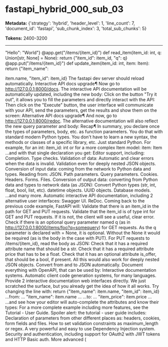 # fastapi_hybrid_000_sub_03

**Metadata:** {'strategy': 'hybrid', 'header_level': 1, 'line_count': 7, 'document_id': 'fastapi', 'sub_chunk_index': 3, 'total_sub_chunks': 5}

**Tokens:** 2400-3200

---

&quot;Hello&quot;: &quot;World&quot;} @app.get(&quot;/items/{item_id}&quot;) def read_item(item_id: int, q: Union[str, None] = None): return {&quot;item_id&quot;: item_id, &quot;q&quot;: q} @app.put(&quot;/items/{item_id}&quot;) def update_item(item_id: int, item: Item): return {&quot;item_name&quot;:

 item.name, &quot;item_id&quot;: item_id} The fastapi dev server should reload automatically. Interactive API docs upgrade&para; Now go to http://127.0.0.1:8000/docs. The interactive API documentation will be automatically updated, including the new body: Click on the button "Try it out", it allows you to fill the parameters and directly interact with the API: Then click on the "Execute" button, the user interface will communicate with your API, send the parameters, get the results and show them on the screen: Alternative API docs upgrade&para; And now, go to http://127.0.0.1:8000/redoc. The alternative documentation will also reflect the new query parameter and body: Recap&para; In summary, you declare once the types of parameters, body, etc. as function parameters. You do that with standard modern Python types. You don't have to learn a new syntax, the methods or classes of a specific library, etc. Just standard Python. For example, for an int: item_id: int or for a more complex Item model: item: Item ...and with that single declaration you get: Editor support, including: Completion. Type checks. Validation of data: Automatic and clear errors when the data is invalid. Validation even for deeply nested JSON objects. Conversion of input data: coming from the network to Python data and types. Reading from: JSON. Path parameters. Query parameters. Cookies. Headers. Forms. Files. Conversion of output data: converting from Python data and types to network data (as JSON): Convert Python types (str, int, float, bool, list, etc). datetime objects. UUID objects. Database models. ...and many more. Automatic interactive API documentation, including 2 alternative user interfaces: Swagger UI. ReDoc. Coming back to the previous code example, FastAPI will: Validate that there is an item_id in the path for GET and PUT requests. Validate that the item_id is of type int for GET and PUT requests. If it is not, the client will see a useful, clear error. Check if there is an optional query parameter named q (as in http://127.0.0.1:8000/items/foo?q=somequery) for GET requests. As the q parameter is declared with = None, it is optional. Without the None it would be required (as is the body in the case with PUT). For PUT requests to /items/{item_id}, read the body as JSON: Check that it has a required attribute name that should be a str. Check that it has a required attribute price that has to be a float. Check that it has an optional attribute is_offer, that should be a bool, if present. All this would also work for deeply nested JSON objects. Convert from and to JSON automatically. Document everything with OpenAPI, that can be used by: Interactive documentation systems. Automatic client code generation systems, for many languages. Provide 2 interactive documentation web interfaces directly. We just scratched the surface, but you already get the idea of how it all works. Try changing the line with: return {&quot;item_name&quot;: item.name, &quot;item_id&quot;: item_id} ...from: ... &quot;item_name&quot;: item.name ... ...to: ... &quot;item_price&quot;: item.price ... ...and see how your editor will auto-complete the attributes and know their types: For a more complete example including more features, see the Tutorial - User Guide. Spoiler alert: the tutorial - user guide includes: Declaration of parameters from other different places as: headers, cookies, form fields and files. How to set validation constraints as maximum_length or regex. A very powerful and easy to use Dependency Injection system. Security and authentication, including support for OAuth2 with JWT tokens and HTTP Basic auth. More advanced (